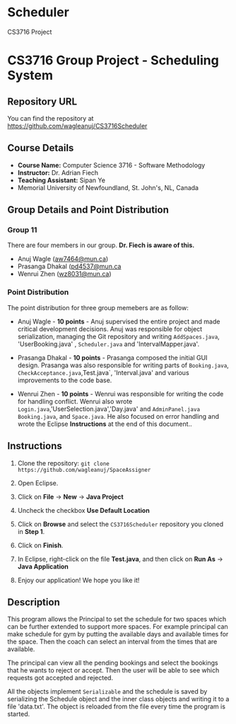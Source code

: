 # Scheduler
CS3716 Project
# CS3716 Group Project - Scheduling System

## Repository URL

You can find the repository at https://github.com/wagleanuj/CS3716Scheduler

## Course Details

* **Course Name:** Computer Science 3716 - Software Methodology
* **Instructor:** Dr. Adrian Fiech
* **Teaching Assistant:** Sipan Ye
* Memorial University of Newfoundland, St. John's, NL, Canada

## Group Details and Point Distribution

### Group 11

There are four members in our group. **Dr. Fiech is aware of this.**

* Anuj Wagle (aw7464@mun.ca)
* Prasanga Dhakal (pd4537@mun.ca
* Wenrui Zhen (wz8031@mun.ca)


### Point Distribution

The point distribution for three group memebers are as follow:

* Anuj Wagle - **10 points** - Anuj supervised the entire project
  and made critical development decisions. Anuj was responsible for
  object serialization, managing the Git repository and writing
  `AddSpaces.java`, 'UserBooking.java' , `Scheduler.java` and  'IntervalMapper.java'.

* Prasanga Dhakal - **10 points** - Prasanga composed the initial GUI design.
  Prasanga was also responsible for writing parts of `Booking.java`, `CheckAcceptance.java`,Test.java`, 'Interval.java'
  and various improvements to the code base.

* Wenrui Zhen - **10 points** - Wenrui was responsible for writing the
  code for handling conflict. Wenrui also wrote `Login.java`,'UserSelection.java','Day.java'  and `AdminPanel.java`
  `Booking.java`, and `Space.java`. He also focused on error handling
 and wrote the Eclipse **Instructions** at the
  end of this document..


 

## Instructions

1. Clone the repository: `git clone https://github.com/wagleanuj/SpaceAssigner`

2. Open Eclipse.

3. Click on **File** -> **New** -> **Java Project**

4. Uncheck the checkbox **Use Default Location**

5. Click on **Browse** and select the `CS3716Scheduler` repository you
   cloned in **Step 1**.

6. Click on **Finish**.

7. In Eclipse, right-click on the file **Test.java**, and then click on
   **Run As** -> **Java Application**

8. Enjoy our application! We hope you like it!

## Description
This program allows the Principal to set the schedule for two spaces which 
can be further extended to support more spaces. For example principal can 
make schedule for gym by putting the available days and available times for the 
space. Then the coach can select an interval from the times that are available.

The principal can view all the pending bookings and select the bookings that he wants
to reject or accept. Then the user will be able to see which requests got accepted and 
rejected.

All the objects implement `Serializable` and the schedule is saved by
serializing the Schedule object and the inner class objects and writing it to a file 'data.txt'. 
The object is reloaded from the file every time the program is started.

